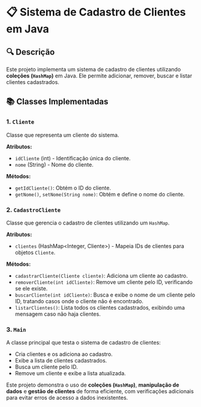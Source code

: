 # 📋 Sistema de Cadastro de Clientes em Java

## 🔍 Descrição
Este projeto implementa um sistema de cadastro de clientes utilizando **coleções (`HashMap`)** em Java. Ele permite adicionar, remover, buscar e listar clientes cadastrados.

## 📚 Classes Implementadas
### **1. `Cliente`**
Classe que representa um cliente do sistema.

**Atributos:**
- `idCliente` (int) - Identificação única do cliente.
- `nome` (String) - Nome do cliente.

**Métodos:**
- `getIdCliente()`: Obtém o ID do cliente.
- `getNome()`, `setNome(String nome)`: Obtém e define o nome do cliente.

### **2. `CadastroCliente`**
Classe que gerencia o cadastro de clientes utilizando um `HashMap`.

**Atributos:**
- `clientes` (HashMap<Integer, Cliente>) - Mapeia IDs de clientes para objetos `Cliente`.

**Métodos:**
- `cadastrarCliente(Cliente cliente)`: Adiciona um cliente ao cadastro.
- `removerCliente(int idCliente)`: Remove um cliente pelo ID, verificando se ele existe.
- `buscarCliente(int idCliente)`: Busca e exibe o nome de um cliente pelo ID, tratando casos onde o cliente não é encontrado.
- `listarClientes()`: Lista todos os clientes cadastrados, exibindo uma mensagem caso não haja clientes.

### **3. `Main`**
A classe principal que testa o sistema de cadastro de clientes:
- Cria clientes e os adiciona ao cadastro.
- Exibe a lista de clientes cadastrados.
- Busca um cliente pelo ID.
- Remove um cliente e exibe a lista atualizada.

Este projeto demonstra o uso de **coleções (`HashMap`)**, **manipulação de dados** e **gestão de clientes** de forma eficiente, com verificações adicionais para evitar erros de acesso a dados inexistentes.
